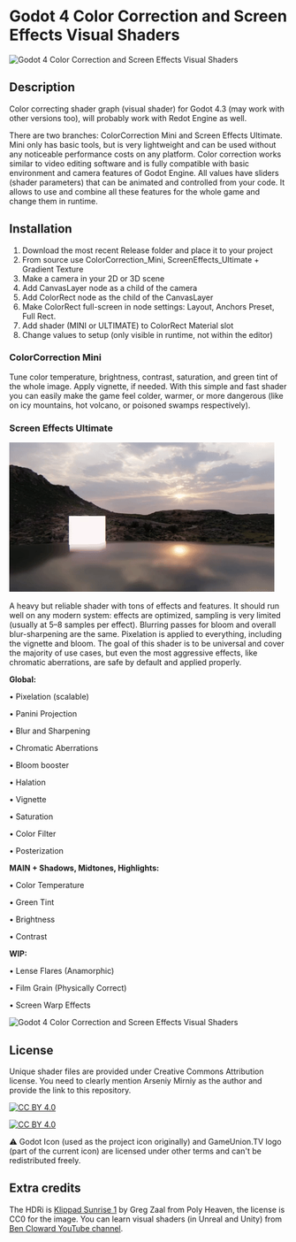 # Godot 4 Color Correction and Screen Effects Visual Shaders

![Godot 4 Color Correction and Screen Effects Visual Shaders](https://github.com/ArseniyMirniy/Godot-4-Free-Color-Correction-and-Screen-Effects-Visual-Shader/blob/main/Extras/Godot_4_Color_Correction_and_Screen_Effects_Visual_Shader_Overview.jpg)

## Description

Color correcting shader graph (visual shader) for Godot 4.3 (may work with other versions too), will probably work with Redot Engine as well.

There are two branches: ColorCorrection Mini and Screen Effects Ultimate. Mini only has basic tools, but is very lightweight and can be used without any noticeable performance costs on any platform. Color correction works similar to video editing software and is fully compatible with basic environment and camera features of Godot Engine. All values have sliders (shader parameters) that can be animated and controlled from your code. It allows to use and combine all these features for the whole game and change them in runtime.

## Installation
1. Download the most recent Release folder and place it to your project
2. From source use ColorCorrection_Mini, ScreenEffects_Ultimate + Gradient Texture
4. Make a camera in your 2D or 3D scene
5. Add CanvasLayer node as a child of the camera
6. Add ColorRect node as the child of the CanvasLayer
7. Make ColorRect full-screen in node settings: Layout, Anchors Preset, Full Rect.
8. Add shader (MINI or ULTIMATE) to ColorRect Material slot
9. Change values to setup (only visible in runtime, not within the editor) 

### ColorCorrection Mini
Tune color temperature, brightness, contrast, saturation, and green tint of the whole image. Apply vignette, if needed. With this simple and fast shader you can easily make the game feel colder, warmer, or more dangerous (like on icy mountains, hot volcano, or poisoned swamps respectively).

### Screen Effects Ultimate

![Godot 4 Panini Projection](https://github.com/ArseniyMirniy/Godot-4-Color-Correction-and-Screen-Effects/blob/main/Extras/Panini.gif)

A heavy but reliable shader with tons of effects and features. It should run well on any modern system: effects are optimized, sampling is very limited (usually at 5–8 samples per effect). Blurring passes for bloom and overall blur-sharpening are the same. Pixelation is applied to everything, including the vignette and bloom. The goal of this shader is to be universal and cover the majority of use cases, but even the most aggressive effects, like chromatic aberrations, are safe by default and applied properly.

**Global:**

• Pixelation (scalable)

• Panini Projection

• Blur and Sharpening

• Chromatic Aberrations

• Bloom booster

• Halation

• Vignette 

• Saturation

• Color Filter

• Posterization


**MAIN + Shadows, Midtones, Highlights:**

• Color Temperature

• Green Tint

• Brightness

• Contrast

**WIP:**

• Lense Flares (Anamorphic)

• Film Grain (Physically Correct)

• Screen Warp Effects

![Godot 4 Color Correction and Screen Effects Visual Shaders](https://github.com/ArseniyMirniy/Godot-4-Free-Color-Correction-and-Screen-Effects-Visual-Shader/blob/main/Extras/Day_to_Night.jpg)

## License

Unique shader files are provided under Creative Commons Attribution license. You need to clearly mention Arseniy Mirniy as the author and provide the link to this repository.

[![CC BY 4.0][cc-by-shield]][cc-by]

[![CC BY 4.0][cc-by-image]][cc-by]

[cc-by]: http://creativecommons.org/licenses/by/4.0/
[cc-by-image]: https://i.creativecommons.org/l/by/4.0/88x31.png
[cc-by-shield]: https://img.shields.io/badge/License-CC%20BY%204.0-lightgrey.svg

⚠️ Godot Icon (used as the project icon originally) and GameUnion.TV logo (part of the current icon) are licensed under other terms and can't be redistributed freely.

## Extra credits

The HDRi is [Klippad Sunrise 1](https://polyhaven.com/a/klippad_sunrise_1) by Greg Zaal from Poly Heaven, the license is CC0 for the image.
You can learn visual shaders (in Unreal and Unity) from [Ben Cloward YouTube channel](https://www.youtube.com/watch?v=ipKQt0BxQSA&list=PL78XDi0TS4lGORvoEKCyw_6dO9tzlu6Ox).
